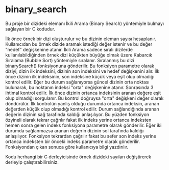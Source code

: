 # binary_search
Bu proje bir dizideki elemanı İkili Arama (Binary Search) yöntemiyle bulmayı sağlayan bir C kodudur.

İlk önce örnek bir dizi oluşturulur ve bu dizinin eleman sayısı hesaplanır. Kullanıcıdan bu örnek dizide aramak istediği değer istenir
ve bu değer "hedef" değişkenine atanır. İkili Arama sadece sıralı dizilerde kullanılabildiğinden örnek dizi küçükten büyüğe olmak
üzere Kabarcık Sıralama (Bubble Sort) yöntemiyle sıralanır. Sıralanmış bu dizi binarySearch() fonksiyonuna gönderilir. Bu fonksiyon parametre olarak
diziyi, dizin ilk indeksini, dizinin son indeksini ve hedef değişkenini alır. İlk önce dizinin ilk indeksinin, son indeksine küçük veya eşit olup
olmadığı kontrol edilir. Eğer bu durum sağlanıyorsa güncel dizinin orta noktası bulunarak, bu noktanın indeksi "orta" değişkenine atanır.
Sonrasında 3 ihtimal kontrol edilir. İlk önce dizinin ortanca indeksinin aranan değere eşit olup olmadığı sorgulanır. Bu kontrol doğruysa "orta" değişkeni
değer olarak döndürülür. İlk kontrolün yanlış olduğu durumda ortanca indeksin, aranan değerden küçük olup olmadığı kontrol edilir. Durum sağlandığında
aranan değerin dizinin sağ tarafında kaldığı anlaşılıyor. Bu yüzden fonksiyon özyineli olarak tekrar çağrılır fakat ilk indeks yerine ortanca indeksten hemen
sonra gelen indeks fonksiyona parametre olarak gönderilir. Eğer iki durumda sağlanmazsa aranan değerin dizinin sol tarafında kaldığı anlaşılıyor. Fonksiyon
tekrardan çağrılır fakat bu sefer son indeks yerine ortanca indeksten bir önceki indeks parametre olarak gönderilir. Fonksiyondan çıkan sonuca göre kullanıcıya
bilgi yazdırılır. 

Kodu herhangi bir C derleyicisinde örnek dizideki sayıları değiştirerek derleyip çalıştırabilirsiniz.
